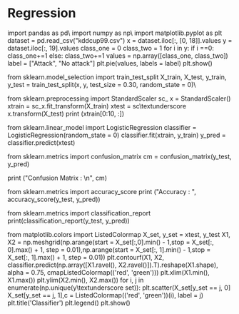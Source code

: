 # Regression
import pandas as pd\\
import numpy as np\\
import matplotlib.pyplot as plt
dataset = pd.read_csv("kddcup99.csv")
x = dataset.iloc[:, [0, 18]].values
y = dataset.iloc[:, 19].values
class_one = 0
class_two = 1
for i in y:
    if i ==0:
         class_one+=1
           else:
             class_two+=1
values = np.array([class_one, class_two])
label = ["Attack", "No attack"]
plt.pie(values, labels = label)
plt.show()


from sklearn.model_selection import train_test_split
X_train, X_test, y_train, y_test = train_test_split(x, y, test_size = 0.30, random_state = 0)\\

from sklearn.preprocessing import StandardScaler
sc_ x = StandardScaler()
xtrain = sc_x.fit_transform(X_train)
xtest = sc\textunderscore x.transform(X_test)
print (xtrain[0:10, :])

from sklearn.linear_model import LogisticRegression
classifier = LogisticRegression(random_state = 0)
classifier.fit(xtrain, y_train)
y_pred = classifier.predict(xtest)

from sklearn.metrics import confusion_matrix
cm = confusion_matrix(y_test, y_pred)

print ("Confusion Matrix : \n", cm)

from sklearn.metrics import accuracy_score
print ("Accuracy : ", accuracy_score(y_test, y_pred))

from sklearn.metrics import classification_report
print(classification_report(y_test, y_pred))

from matplotlib.colors import ListedColormap
X_set, y_set = xtest, y_test
X1, X2 = np.meshgrid(np.arange(start = X_set[:,0].min() - 1,stop = X_set[:, 0].max() + 1, step = 0.01),np.arange(start = X_set[:, 1].min() - 1,stop = X_set[:, 1].max() + 1, step = 0.01))
plt.contourf(X1, X2, classifier.predict(np.array([X1.ravel(), X2.ravel()]).T).reshape(X1.shape), alpha = 0.75, cmapListedColormap(('red', 'green')))
plt.xlim(X1.min(), X1.max())
plt.ylim(X2.min(), X2.max())
for i, j in enumerate(np.unique(y\textunderscore set)):
    plt.scatter(X_set[y_set == j, 0] X_set[y_set == j, 1],c = ListedColormap(('red', 'green'))(i), label = j)
plt.title('Classifier')
plt.legend()
plt.show()

